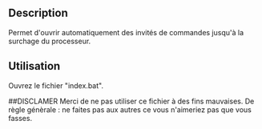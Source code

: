 ## Description
Permet d'ouvrir automatiquement des invités de commandes jusqu'à la surchage du processeur.

## Utilisation
Ouvrez le fichier "index.bat".

##DISCLAMER
Merci de ne pas utiliser ce fichier à des fins mauvaises. 
De règle génèrale : ne faites pas aux autres ce vous n'aimeriez pas que vous fasses.
